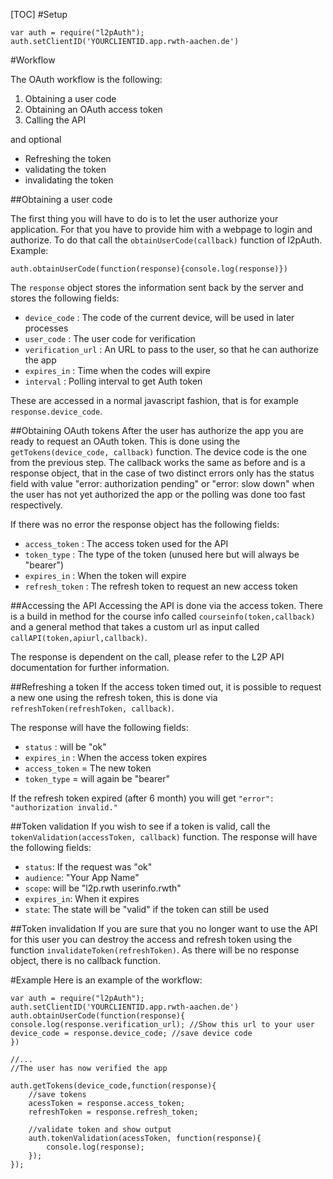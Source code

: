 [TOC]
#Setup
```
var auth = require("l2pAuth");
auth.setClientID('YOURCLIENTID.app.rwth-aachen.de')
```

#Workflow

The OAuth workflow is the following:

1. Obtaining a user code
2. Obtaining an OAuth access token
3. Calling the API

and optional
 * Refreshing the token
 * validating the token
 * invalidating the token

 ##Obtaining a user code

 The first thing you will have to do is to let the user authorize your application.
 For that you have to provide him with a webpage to login and authorize. To do that 
 call the `obtainUserCode(callback)` function of l2pAuth. Example:

 ```
auth.obtainUserCode(function(response){console.log(response)})
 ```

 The `response` object stores the information sent back by the server and stores the following fields:

 * `device_code` : The code of the current device, will be used in later processes
 * `user_code` : The user code for verification
 * `verification_url` : An URL to pass to the user, so that he can authorize the app
 * `expires_in` : Time when the codes will expire
 * `interval` : Polling interval to get Auth token

 These are accessed in a normal javascript fashion, that is for example `response.device_code`.

 ##Obtaining OAuth tokens
 After the user has authorize the app you are ready to request an OAuth token. This is done using the
 `getTokens(device_code, callback)` function. The device code is the one from the previous step. The callback works 
 the same as before and is a response object, that in the case of two distinct errors only has the status field with value "error: authorization pending" or "error: slow down" when the user has not yet authorized the app or the polling was done too fast respectively.

 If there was no error the response object has the following fields:

* `access_token` : The access token used for the API
* `token_type` : The type of the token (unused here but will always be "bearer")
* `expires_in` : When the token will expire
* `refresh_token` : The refresh token to request an new access token

##Accessing the API
Accessing the API is done via the access token. There is a build in method for the course info called `courseinfo(token,callback)` and a general method that takes a custom url as input called `callAPI(token,apiurl,callback)`. 

The response is dependent on the call, please refer to the L2P API documentation for further information.

##Refreshing a token
If the access token timed out, it is possible to request a new one using the refresh token, this is done via `refreshToken(refreshToken, callback)`.

The response will have the following fields:

* `status` : will be "ok"
* `expires_in` : When the access token expires
* `access_token` = The new token
* `token_type` = will again be "bearer"

If the refresh token expired (after 6 month) you will get `"error": "authorization invalid."`

##Token validation
If you wish to see if a token is valid, call the `tokenValidation(accessToken, callback)` function. The response will have the following fields:

* `status`: If the request was "ok"
* `audience`: "Your App Name"
* `scope`: will be "l2p.rwth userinfo.rwth"
* `expires_in`: When it expires
* `state`: The state will be "valid" if the token can still be used

##Token invalidation
If you are sure that you no longer want to use the API for this user you can destroy the access and refresh token using the function `invalidateToken(refreshToken)`. As there will be no response object, there is no callback function.

#Example
Here is an example of the workflow:

```
var auth = require("l2pAuth");
auth.setClientID('YOURCLIENTID.app.rwth-aachen.de')
auth.obtainUserCode(function(response){
console.log(response.verification_url); //Show this url to your user
device_code = response.device_code; //save device code
})

//...
//The user has now verified the app

auth.getTokens(device_code,function(response){
    //save tokens
    acessToken = response.access_token;
    refreshToken = response.refresh_token;

    //validate token and show output
    auth.tokenValidation(acessToken, function(response){
        console.log(response);
    });
});
```

